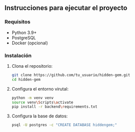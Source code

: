 ## Instrucciones para ejecutar el proyecto

### Requisitos
- Python 3.9+
- PostgreSQL
- Docker (opcional)

### Instalación
1. Clona el repositorio:
   ```bash
   git clone https://github.com/tu_usuario/hidden-gem.git
   cd hidden-gem
   ```

2. Configura el entorno virutal:
    ```bash
    python -m venv venv
    source venv\Scripts\activate
    pip install -r backend\requirements.txt
    ```

3. Configura la base de datos:
    ```bash
    psql -U postgres -c "CREATE DATABASE hiddengem;"
    ```